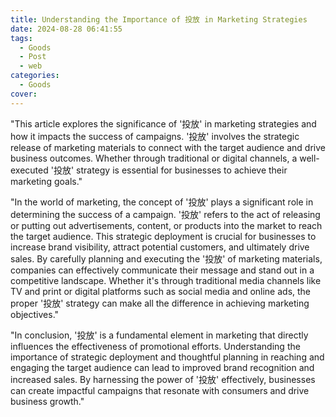 ```yaml
---
title: Understanding the Importance of 投放 in Marketing Strategies
date: 2024-08-28 06:41:55
tags:
  - Goods
  - Post
  - web
categories:
  - Goods
cover: 
---
```


"This article explores the significance of '投放' in marketing strategies and how it impacts the success of campaigns. '投放' involves the strategic release of marketing materials to connect with the target audience and drive business outcomes. Whether through traditional or digital channels, a well-executed '投放' strategy is essential for businesses to achieve their marketing goals."

"In the world of marketing, the concept of '投放' plays a significant role in determining the success of a campaign. '投放' refers to the act of releasing or putting out advertisements, content, or products into the market to reach the target audience. This strategic deployment is crucial for businesses to increase brand visibility, attract potential customers, and ultimately drive sales. By carefully planning and executing the '投放' of marketing materials, companies can effectively communicate their message and stand out in a competitive landscape. Whether it's through traditional media channels like TV and print or digital platforms such as social media and online ads, the proper '投放' strategy can make all the difference in achieving marketing objectives."

"In conclusion, '投放' is a fundamental element in marketing that directly influences the effectiveness of promotional efforts. Understanding the importance of strategic deployment and thoughtful planning in reaching and engaging the target audience can lead to improved brand recognition and increased sales. By harnessing the power of '投放' effectively, businesses can create impactful campaigns that resonate with consumers and drive business growth."
